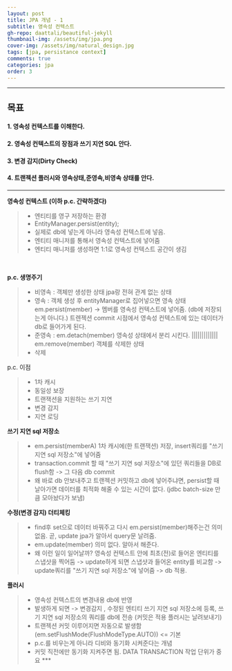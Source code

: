 ```yaml
---
layout: post
title: JPA 개념 - 1
subtitle: 영속성 컨텍스트
gh-repo: daattali/beautiful-jekyll
thumbnail-img: /assets/img/jpa.png
cover-img: /assets/img/natural_design.jpg
tags: [jpa, persistance context]
comments: true
categories: jpa
order: 3
---
```

___
## 목표

#### 1. 영속성 컨텍스트를 이해한다.
#### 2. 영속성 컨텍스트의 장점과 쓰기 지연 SQL 안다.
#### 3. 변경 감지(Dirty Check)
#### 4. 트랜젝션 플러시와 영속상태,준영속,비영속 상태를 안다.
___

__영속성 컨텍스트 (이하 p.c. 간략하겠다)__

> - 엔티티를 영구 저장하는 환경 
> - EntityManager.persist(entity);
> - 실제로 db에 넣는게 아니라 영속성 컨텍스트에 넣음.
> - 엔티티 매니저를 통해서 영속성 컨텍스트에 넣어줌
> - 엔티티 매니저를 생성하면 1:1로 영속성 컨텍스트 공간이 생김

<br/>

__p.c. 생명주기__

>	- 비영속 : 객체만 생성한 상태 jpa랑 전혀 관계 없는 상태
>	- 영속 : 객체 생성 후 entityManager로 집어넣으면 영속 상태 em.persist(member)  -> 멤버를 영속성 컨텍스트에 넣어줌. (db에 저장되는게 아니다.) 트렌젝션 commit 시점에서 영속성 컨텍스트에 있는 데이터가 db로 들어가게 된다.
>	- 준영속 : em.detach(member) 영속성 상태에서 분리 시킨다.  	|||||||||||||	em.remove(member) 객체를 삭제한 상태
>	- 삭제 	

p.c. 이점

> - 1차 캐시
> - 동일성 보장
> - 트랜잭션을 지원하는 쓰기 지연
> - 변경 감지
> - 지연 로딩

__쓰기 지연 sql 저장소__
	
> - em.persist(memberA) 1차 캐시에(한 트랜잭션) 저장, insert쿼리를 "쓰기 지연 sql 저장소"에 넣어줌
> - transaction.commit 할 때 "쓰기 지연 sql 저장소"에 있던 쿼리들을 DB로 flush함 -> 그 다음 db commit
> - 왜 바로 db 안보내주고 트랜젝션 커밋하고 db에 넣어주냐면, persist할 때 날아가면 데이터를 최적화 해줄 수 있는 시간이 없다. (jdbc batch-size 만큼 모아놨다가 보냄)

__수정(변경 감지) 더티체킹__

> - find후 set으로 데이터 바꿔주고 다시 em.persist(member)해주는건 의미없음. 곧, update jpa가 알아서 query문 날려줌.
> - em.update(member) 의미 없다. 알아서 해준다.
> - 왜 이런 일이 일어날까? 영속성 컨텍스트 안에 최초(전)로 들어온 엔티티를 스냅샷을 찍어둠 -> update하게 되면 스냅샷과 들어온 entity를 비교함 -> update쿼리를 "쓰기 지연 sql 저장소"에 넣어줌 -> db 적용.

__플러시__

> - 영속성 컨텍스트의 변경내용 db에 반영
> - 발생하게 되면 -> 변경감지 , 수정된 엔티티 쓰기 지연 sql 저장소에 등록, 쓰기 지연 sql 저장소의 쿼리를 db에 전송 (커밋은 적용 플러시는 날려보내기)
> - 트랜젝션 커밋 이루어지면 자동으로 발생함(em.setFlushMode(FlushModeType.AUTO)) <= 기본
> - p.c.를 비우는게 아니라 디비와 동기화 시켜준다는 개념
> - 커밋 직전에만 동기화 지켜주면 됨. DATA TRANSACTION 작업 단위가 중요 ***